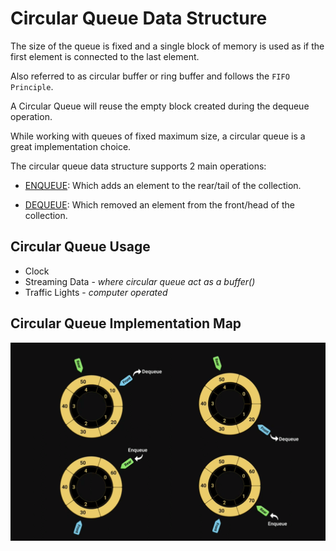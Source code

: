 # Circular Queue Data Structure 

The size of the queue is fixed and a single block of memory is used as if the first element is connected to the last element.

Also referred to as circular buffer or ring buffer and follows the `FIFO Principle`.

A Circular Queue will reuse the empty block created during the dequeue operation.

While working with queues of fixed maximum size, a circular queue is a great implementation choice.

The circular queue data structure supports 2 main operations:

- <u>ENQUEUE</u>: Which adds an element to the rear/tail of the collection.

- <u>DEQUEUE</u>: Which removed an element from the front/head of the collection.

## Circular Queue Usage

- Clock 
- Streaming Data - *where circular queue act as a buffer()*
- Traffic Lights - *computer operated*

## Circular Queue Implementation Map

<img src="./CircularQueueMap.png" alt="Circular Queue Implementation Image" />
